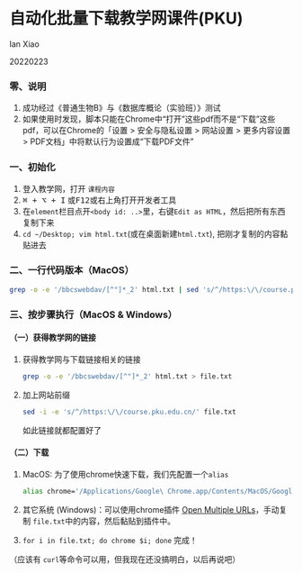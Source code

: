 # 自动化批量下载教学网课件(PKU)

Ian Xiao

20220223

### 零、说明

1. 成功经过《普通生物B》与《数据库概论（实验班）》测试
2. 如果使用时发现，脚本只能在Chrome中“打开”这些pdf而不是“下载”这些pdf，可以在Chrome的「设置 > 安全与隐私设置 > 网站设置 > 更多内容设置 > PDF文档」中将默认行为设置成“下载PDF文件”

### 一、初始化

1. 登入教学网，打开 `课程内容`
2. <kbd>⌘ + ⌥ + I</kbd> 或<kbd>F12</kbd>或右上角打开开发者工具
3. 在`element`栏目点开`<body id: ..>`里，右键`Edit as HTML`，然后把所有东西复制下来
4. `cd ~/Desktop; vim html.txt`(或在桌面新建`html.txt`), 把刚才复制的内容黏贴进去

### 二、一行代码版本（MacOS）

```bash
grep -o -e '/bbcswebdav/[^"]*_2' html.txt | sed 's/^/https:\/\/course.pku.edu.cn/' | xargs open
```

### 三、按步骤执行（MacOS & Windows）

#### （一）获得教学网的链接

1. 获得教学网与下载链接相关的链接

   ````bash
   grep -o -e '/bbcswebdav/[^"]*_2' html.txt > file.txt
   ````
   
   
2. 加上网站前缀 

   ````bash
   sed -i -e 's/^/https:\/\/course.pku.edu.cn/' file.txt
   ````
   
   如此链接就都配置好了

#### （二）下载

1. MacOS: 为了使用chrome快速下载，我们先配置一个`alias`

   ``` bash
   alias chrome='/Applications/Google\ Chrome.app/Contents/MacOS/Google\ Chrome'
   ```

2. 其它系统 (Windows)：可以使用chrome插件 [Open Multiple URLs](https://chrome.google.com/webstore/detail/open-multiple-urls/oifijhaokejakekmnjmphonojcfkpbbh)，手动复制 `file.txt`中的内容，然后黏贴到插件中。

3. `for i in file.txt; do chrome $i; done` 完成！

   

   

（应该有 `curl`等命令可以用，但我现在还没搞明白，以后再说吧）
